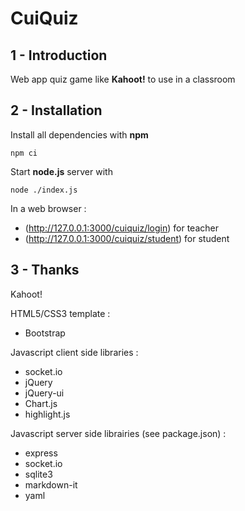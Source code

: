 # CuiQuiz


## 1 - Introduction
Web app quiz game like **Kahoot!** to use in a classroom


## 2 - Installation
Install all dependencies with **npm**
```
npm ci
```

Start **node.js** server with
```
node ./index.js
```

In a web browser : 
- (http://127.0.0.1:3000/cuiquiz/login) for teacher
- (http://127.0.0.1:3000/cuiquiz/student) for student



## 3 - Thanks
Kahoot!

HTML5/CSS3 template :
- Bootstrap

Javascript client side libraries :
- socket.io
- jQuery
- jQuery-ui
- Chart.js
- highlight.js

Javascript server side librairies (see package.json) :
- express
- socket.io
- sqlite3
- markdown-it
- yaml

